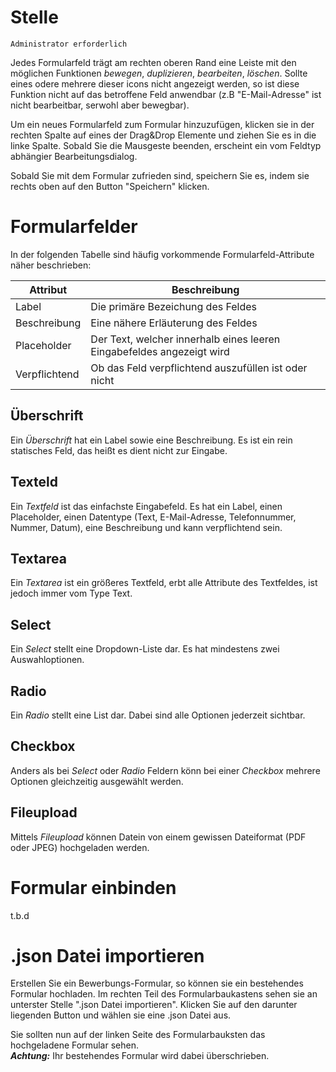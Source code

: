 # Stelle

`Administrator erforderlich`

Jedes Formularfeld trägt am rechten oberen Rand eine Leiste mit den möglichen Funktionen _bewegen_, _duplizieren_, _bearbeiten_, _löschen_. Sollte eines odere mehrere dieser icons nicht angezeigt werden, so ist diese Funktion nicht auf das betroffene Feld anwendbar (z.B "E-Mail-Adresse" ist nicht bearbeitbar, serwohl aber bewegbar).

Um ein neues Formularfeld zum Formular hinzuzufügen, klicken sie in der rechten Spalte auf eines der Drag&Drop Elemente und ziehen Sie es in die linke Spalte. Sobald Sie die Mausgeste beenden, erscheint ein vom Feldtyp abhängier Bearbeitungsdialog.

Sobald Sie mit dem Formular zufrieden sind, speichern Sie es, indem sie rechts oben auf den Button "Speichern" klicken.

# Formularfelder

In der folgenden Tabelle sind häufig vorkommende Formularfeld-Attribute näher beschrieben:

| Attribut      | Beschreibung                                                          |
| ------------- | --------------------------------------------------------------------- |
| Label         | Die primäre Bezeichung des Feldes                                     |
| Beschreibung  | Eine nähere Erläuterung des Feldes                                    |
| Placeholder   | Der Text, welcher innerhalb eines leeren Eingabefeldes angezeigt wird |
| Verpflichtend | Ob das Feld verpflichtend auszufüllen ist oder nicht                  |

## Überschrift

Ein _Überschrift_ hat ein Label sowie eine Beschreibung. Es ist ein rein statisches Feld, das heißt es dient nicht zur Eingabe.

## Texteld

Ein _Textfeld_ ist das einfachste Eingabefeld. Es hat ein Label, einen Placeholder, einen Datentype (Text, E-Mail-Adresse, Telefonnummer, Nummer, Datum), eine Beschreibung und kann verpflichtend sein.

## Textarea

Ein _Textarea_ ist ein größeres Textfeld, erbt alle Attribute des Textfeldes, ist jedoch immer vom Type Text.

## Select

Ein _Select_ stellt eine Dropdown-Liste dar. Es hat mindestens zwei Auswahloptionen.

## Radio

Ein _Radio_ stellt eine List dar. Dabei sind alle Optionen jederzeit sichtbar.

## Checkbox

Anders als bei _Select_ oder _Radio_ Feldern könn bei einer _Checkbox_ mehrere Optionen gleichzeitig ausgewählt werden.

## Fileupload

Mittels _Fileupload_ können Datein von einem gewissen Dateiformat (PDF oder JPEG) hochgeladen werden.

# Formular einbinden

t.b.d

# .json Datei importieren

Erstellen Sie ein Bewerbungs-Formular, so können sie ein bestehendes Formular hochladen. Im rechten Teil des Formularbaukastens sehen sie an unterster Stelle ".json Datei importieren". Klicken Sie auf den darunter liegenden Button und wählen sie eine .json Datei aus.

Sie sollten nun auf der linken Seite des Formularbauksten das hochgeladene Formular sehen.\
**_Achtung:_** Ihr bestehendes Formular wird dabei überschrieben.
